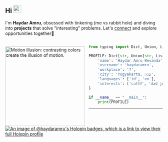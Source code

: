 <!---
haydaramru/haydaramru is a ✨ special ✨ repository because its `README.md` (this file) appears on your GitHub profile.
You can click the Preview link to take a look at your changes.

- 👋 Hi, I’m @haydaramru
- 👀 I’m interested in ...
- 🌱 I’m currently learning ...
- 💞️ I’m looking to collaborate on ...
- 📫 How to reach me ...
--->

## Hi <img src="https://media.giphy.com/media/hvRJCLFzcasrR4ia7z/giphy.gif" width="25px"></a>

I'm **Haydar Amru**, obsessed with tinkering (me vs rabbit hole) and diving into **projects** that solve "interesting" problems. Let's [connect](https://www.linkedin.com/in/haydaramru/) and explore opportunities together🤝

<a href="https://en.wikipedia.org/wiki/Optical_illusion">   
<img 
  src="https://raw.github.com/haydaramru/haydaramru/master/optical-illusion.jpg" 
  alt="Motion illusion: contrasting colors create the illusion of motion."
  style="margin-top:20px;margin-right:12px"
  align="left" 
  height="255px"
/>
</a>

```python

from typing import Dict, Union, List

PROFILE: Dict[str, Union[str, List[str]]] = {
    'name': 'Haydar Amru Revanda',
    'username': 'haydaramru',
    'workplace': '?',
    'city': 'Yogyakarta, 🇮🇩',
    'languages': ['id', 'en'],
    'interests': ['cat🐱', 'dad jokes', 'philosophy']
}

if __name__ == "__main__":
    print(PROFILE)

```

---
[![An image of @haydaramru's Holopin badges, which is a link to view their full Holopin profile](https://holopin.me/haydaramru)](https://holopin.io/@haydaramru)
